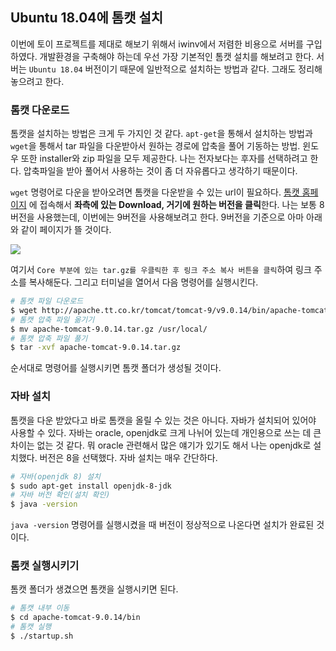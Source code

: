 ## Ubuntu 18.04에 톰캣 설치

이번에 토이 프로젝트를 제대로 해보기 위해서 iwinv에서 저렴한 비용으로 서버를 구입하였다. 개발환경을 구축해야 하는데 우선 가장 기본적인 톰캣 설치를 해보려고 한다. 서버는 `Ubuntu 18.04` 버전이기 때문에 일반적으로 설치하는 방법과 같다. 그래도 정리해놓으려고 한다.

### 톰캣 다운로드

톰캣을 설치하는 방법은 크게 두 가지인 것 같다. `apt-get`을 통해서 설치하는 방법과 `wget`을 통해서 tar 파일을 다운받아서 원하는 경로에 압축을 풀어 기동하는 방법. 윈도우 또한 installer와 zip 파일을 모두 제공한다. 나는 전자보다는 후자를 선택하려고 한다. 압축파일을 받아 풀어서 사용하는 것이 좀 더 자유롭다고 생각하기 때문이다.

`wget` 명령어로 다운을 받아오려면 톰캣을 다운받을 수 있는 url이 필요하다. [톰캣 홈페이지](http://tomcat.apache.org) 에 접속해서 **좌측에 있는 Download, 거기에 원하는 버전을 클릭**한다. 나는 보통 8버전을 사용했는데, 이번에는 9버전을 사용해보려고 한다. 9버전을 기준으로 아마 아래와 같이 페이지가 뜰 것이다.

![](https://drive.google.com/uc?id=1GkOX8O20LbkE6JDdSRdi3s78b1ulZw3f)

여기서 `Core 부분에 있는 tar.gz를 우클릭한 후 링크 주소 복사 버튼을 클릭`하여 링크 주소를 복사해둔다. 그리고 터미널을 열어서 다음 명령어를 실행시킨다.

```bash
# 톰캣 파일 다운로드
$ wget http://apache.tt.co.kr/tomcat/tomcat-9/v9.0.14/bin/apache-tomcat-9.0.14.tar.gz
# 톰캣 압축 파일 옮기기
$ mv apache-tomcat-9.0.14.tar.gz /usr/local/
# 톰캣 압축 파일 풀기
$ tar -xvf apache-tomcat-9.0.14.tar.gz
```

순서대로 명령어를 실행시키면 톰캣 폴더가 생성될 것이다.

### 자바 설치

톰캣을 다운 받았다고 바로 톰캣을 올릴 수 있는 것은 아니다. 자바가 설치되어 있어야 사용할 수 있다. 자바는 oracle, openjdk로 크게 나뉘어 있는데 개인용으로 쓰는 데 큰 차이는 없는 것 같다. 뭐 oracle 관련해서 많은 얘기가 있기도 해서 나는 openjdk로 설치했다. 버전은 8을 선택했다. 자바 설치는 매우 간단하다.

```bash
# 자바(openjdk 8) 설치
$ sudo apt-get install openjdk-8-jdk
# 자바 버전 확인(설치 확인)
$ java -version
```

`java -version` 명령어를 실행시켰을 때 버전이 정상적으로 나온다면 설치가 완료된 것이다.

### 톰캣 실행시키기

톰캣 폴더가 생겼으면 톰캣을 실행시키면 된다.

```bash
# 톰캣 내부 이동
$ cd apache-tomcat-9.0.14/bin
# 톰캣 실행
$ ./startup.sh
```

